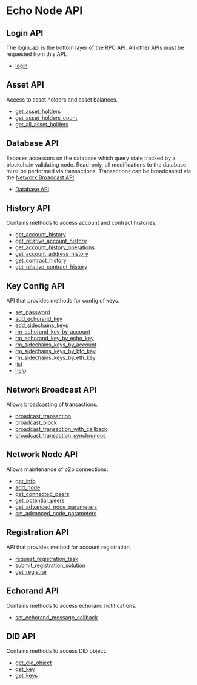 # Echo Node API

## Login API

The login\_api is the bottom layer of the RPC API. All other APIs must be requested from this API.

* [login](login-api.md#login-user-password)

## Asset API

Access to asset holders and asset balances.

* [get\_asset\_holders](asset-api.md#get_asset_holders-asset_id-start-limit)
* [get\_asset\_holders\_count](asset-api.md#get_asset_holders_count-string-asset_id)
* [get\_all\_asset\_holders](asset-api.md#get_all_asset_holders)

## Database API

Exposes accessors on the database which query state tracked by a blockchain validating node. Read-only, all modifications to the database must be performed via transactions. Transactions can be broadcasted via the [Network Broadcast API](network-broadcast-api.md).

* [Database API](database-api/README.md)

## History API

Contains methods to access account and contract histories.

* [get\_account\_history](history-api.md#get_account_history-account-stop-limit-start)
* [get\_relative\_account\_history](history-api.md#get_relative_account_history-account-stop-limit-start)
* [get\_account\_history\_operations](history-api.md#get_account_history_operations-account-operation_id-start-stop-limit)
* [get\_account\_address\_history](history-api.md#get_account_address_history-address-start-stop-limit)
* [get\_contract\_history](history-api.md#get_contract_history-contract-stop-limit-start)
* [get\_relative\_contract\_history](history-api.md#get_relative_contract_history-contract-stop-limit-start)

## Key Config API

API that provides methods for config of keys.

* [set\_password](key-config-api.md#set_password-key)
* [add\_echorand\_key](key-config-api.md#add_echorand_key-acc_id-key)
* [add\_sidechains\_keys](key-config-api.md#add_sidechains_keys-acc_id-btc_key-eth_key)
* [rm\_echorand\_key\_by\_account](key-config-api.md#rm_echorand_key_by_account-acc_id)
* [rm\_echorand\_key\_by\_echo\_key](key-config-api.md#rm_echorand_key_by_echo_key-key)
* [rm\_sidechains\_keys\_by\_account](key-config-api.md#rm_sidechains_keys_by_account-acc_id)
* [rm\_sidechains\_keys\_by\_btc\_key](key-config-api.md#rm_sidechains_keys_by_btc-key)
* [rm\_sidechains\_keys\_by\_eth\_key](key-config-api.md#rm_sidechains_keys_by_eth-key)
* [list](key-config-api.md#list)
* [help](key-config-api.md#help)

## Network Broadcast API

Allows broadcasting of transactions.

* [broadcast\_transaction](network-broadcast-api.md#broadcast_transaction-trx)
* [broadcast\_block](network-broadcast-api.md#broadcast_block-signed_block)
* [broadcast\_transaction\_with\_callback](network-broadcast-api.md#broadcast_transaction_with_callbackcb-trx)
* [broadcast\_transaction\_synchronous](network-broadcast-api.md#broadcast_transaction_synchronous-trx)

## Network Node API

Allows maintenance of p2p connections.

* [get\_info](network-node-api.md#get_info)
* [add\_node](network-node-api.md#add_node-ep)
* [get\_connected\_peers](network-node-api.md#get_connected_peers)
* [get\_potential\_peers](network-node-api.md#get_potential_peers)
* [get\_advanced\_node\_parameters](network-node-api.md#get_advanced_node_parameters)
* [set\_advanced\_node\_parameters](network-node-api.md#set_advanced_node_parameters-params)

## Registration API

API that provides method for account registration

* [request\_registration\_task](registration-api.md#request_registration_task)
* [submit\_registration\_solution](registration-api.md#submit_registration_solution-callback-name-active-echorand_key-nonce-rand_num)
* [get\_registrar](registration-api.md#get\_registrar)

## Echorand API

Contains methods to access echorand notifications.

* [set\_echorand\_message\_callback](echorand-api.md#set_echorand_message_callback-cb)

## DID API

Contains methods to access DID object.

* [get\_did\_object](did-api.md#getdidobjectid)
* [get\_key](did-api.md#getkeybyidstringidstring)
* [get\_keys](did-api.md#getkeysbyidstringidstring)
